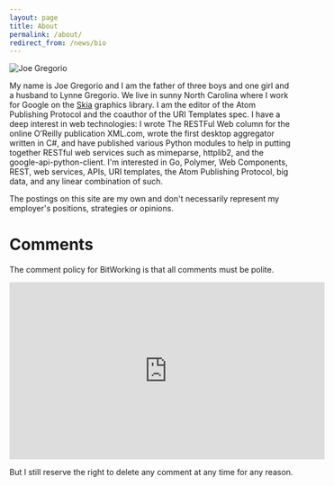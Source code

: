 ```yaml
---
layout: page
title: About
permalink: /about/
redirect_from: /news/bio
---
```


![Joe Gregorio](/images/joe2016.jpg)

My name is Joe Gregorio and I am the father of three boys and one girl and a
husband to Lynne Gregorio. We live in sunny North Carolina where I work for
Google on the [Skia](https://skia.org) graphics library. I am the editor of
the Atom Publishing Protocol and the coauthor of the URI Templates spec. I
have a deep interest in web technologies: I wrote The RESTFul Web column for
the online O’Reilly publication XML.com, wrote the first desktop aggregator
written in C#, and have published various Python modules to help in putting
together RESTful web services such as mimeparse, httplib2, and the
google-api-python-client. I'm interested in Go, Polymer, Web Components,
REST, web services, APIs, URI templates, the Atom Publishing Protocol, big
data, and any linear combination of such.

The postings on this site are my own and don't necessarily represent my
employer's positions, strategies or opinions.


Comments
========

The comment policy for BitWorking is that all comments must be polite.

<iframe width="560" height="315" src="https://www.youtube.com/embed/uWM2E9oHlhA?rel=0" frameborder="0" allowfullscreen></iframe>

But I still reserve the right to delete any comment at any time for any
reason.

